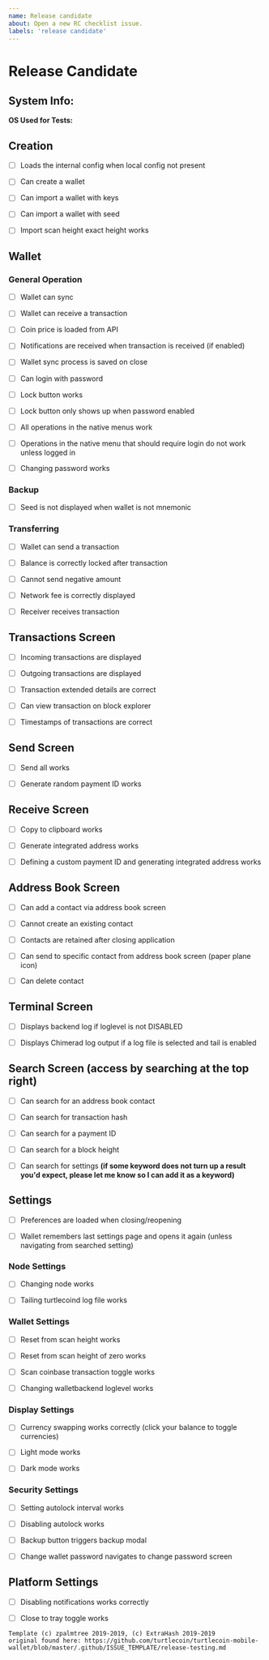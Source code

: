 ```yaml
---
name: Release candidate
about: Open a new RC checklist issue.
labels: 'release candidate'
---
```


# Release Candidate

## System Info:

<b>OS Used for Tests:</b> <!-- Enter your OS e.g. Gentoo Linux -->

## Creation

- [ ] Loads the internal config when local config not present

- [ ] Can create a wallet

- [ ] Can import a wallet with keys

- [ ] Can import a wallet with seed

- [ ] Import scan height exact height works

## Wallet

### General Operation

- [ ] Wallet can sync

- [ ] Wallet can receive a transaction

- [ ] Coin price is loaded from API

- [ ] Notifications are received when transaction is received (if enabled)

- [ ] Wallet sync process is saved on close

- [ ] Can login with password

- [ ] Lock button works

- [ ] Lock button only shows up when password enabled

- [ ] All operations in the native menus work

- [ ] Operations in the native menu that should require login do not work unless logged in

- [ ] Changing password works

### Backup

- [ ] Seed is not displayed when wallet is not mnemonic

### Transferring

- [ ] Wallet can send a transaction

- [ ] Balance is correctly locked after transaction

- [ ] Cannot send negative amount

- [ ] Network fee is correctly displayed

- [ ] Receiver receives transaction

## Transactions Screen

- [ ] Incoming transactions are displayed

- [ ] Outgoing transactions are displayed

- [ ] Transaction extended details are correct

- [ ] Can view transaction on block explorer

- [ ] Timestamps of transactions are correct

## Send Screen

- [ ] Send all works

- [ ] Generate random payment ID works

## Receive Screen

- [ ] Copy to clipboard works

- [ ] Generate integrated address works

- [ ] Defining a custom payment ID and generating integrated address works

## Address Book Screen

- [ ] Can add a contact via address book screen

- [ ] Cannot create an existing contact

- [ ] Contacts are retained after closing application

- [ ] Can send to specific contact from address book screen (paper plane icon)

- [ ] Can delete contact

## Terminal Screen

- [ ] Displays backend log if loglevel is not DISABLED

- [ ] Displays Chimerad log output if a log file is selected and tail is enabled

## Search Screen (access by searching at the top right)

- [ ] Can search for an address book contact

- [ ] Can search for transaction hash

- [ ] Can search for a payment ID

- [ ] Can search for a block height

- [ ] Can search for settings **(if some keyword does not turn up a result you'd expect, please let me know so I can add it as a keyword)**

## Settings

- [ ] Preferences are loaded when closing/reopening

- [ ] Wallet remembers last settings page and opens it again (unless navigating from searched setting)

### Node Settings

- [ ] Changing node works

- [ ] Tailing turtlecoind log file works

### Wallet Settings

- [ ] Reset from scan height works

- [ ] Reset from scan height of zero works

- [ ] Scan coinbase transaction toggle works

- [ ] Changing walletbackend loglevel works

### Display Settings

- [ ] Currency swapping works correctly (click your balance to toggle currencies)

- [ ] Light mode works

- [ ] Dark mode works

### Security Settings

- [ ] Setting autolock interval works

- [ ] Disabling autolock works

- [ ] Backup button triggers backup modal

- [ ] Change wallet password navigates to change password screen

## Platform Settings

- [ ] Disabling notifications works correctly

- [ ] Close to tray toggle works

```text
Template (c) zpalmtree 2019-2019, (c) ExtraHash 2019-2019
original found here: https://github.com/turtlecoin/turtlecoin-mobile-wallet/blob/master/.github/ISSUE_TEMPLATE/release-testing.md
```
